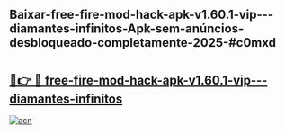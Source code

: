 ## Baixar-free-fire-mod-hack-apk-v1.60.1-vip---diamantes-infinitos-Apk-sem-anúncios-desbloqueado-completamente-2025-#c0mxd

# <h2><a href="https://ainizakaria.my?title=free-fire-mod-hack-apk-v1.60.1-vip---diamantes-infinitos&ref=22M">🔗👉 🔴 free-fire-mod-hack-apk-v1.60.1-vip---diamantes-infinitos</a></h2>

[![acn](https://github.com/user-attachments/assets/0f9c940e-d8b0-45ae-aac7-cd30a18b3e1c)](https://ainizakaria.my?title=free-fire-mod-hack-apk-v1.60.1-vip---diamantes-infinitos&ref=22M)

